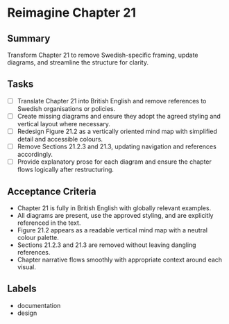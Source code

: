 # Reimagine Chapter 21

## Summary
Transform Chapter 21 to remove Swedish-specific framing, update diagrams, and streamline the structure for clarity.

## Tasks
- [ ] Translate Chapter 21 into British English and remove references to Swedish organisations or policies.
- [ ] Create missing diagrams and ensure they adopt the agreed styling and vertical layout where necessary.
- [ ] Redesign Figure 21.2 as a vertically oriented mind map with simplified detail and accessible colours.
- [ ] Remove Sections 21.2.3 and 21.3, updating navigation and references accordingly.
- [ ] Provide explanatory prose for each diagram and ensure the chapter flows logically after restructuring.

## Acceptance Criteria
- Chapter 21 is fully in British English with globally relevant examples.
- All diagrams are present, use the approved styling, and are explicitly referenced in the text.
- Figure 21.2 appears as a readable vertical mind map with a neutral colour palette.
- Sections 21.2.3 and 21.3 are removed without leaving dangling references.
- Chapter narrative flows smoothly with appropriate context around each visual.

## Labels
- documentation
- design
